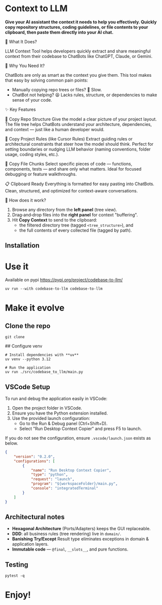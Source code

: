 
# Context to LLM

**Give your AI assistant the context it needs to help you effectively. Quickly copy repository structures, coding guidelines, or file contents to your clipboard, then paste them directly into your AI chat.**

🧠 What It Does?

LLM Context Tool helps developers quickly extract and share meaningful context from their codebase to ChatBots like ChatGPT, Claude, or Gemini.

🎯 Why You Need It?

ChatBots are only as smart as the context you give them.
This tool makes that easy by solving common pain points:
- Manually copying repo trees or files? 🐌 Slow.
- ChatBot not helping? 😫 Lacks rules, structure, or dependencies to make sense of your code.

✨ Key Features

📂 Copy Repo Structure
Give the model a clear picture of your project layout.
The file tree helps ChatBots understand your architecture, dependencies, and context — just like a human developer would.

📜 Copy Project Rules (like Cursor Rules)
Extract guiding rules or architectural constraints that steer how the model should think.
Perfect for setting boundaries or nudging LLM behavior (naming conventions, folder usage, coding styles, etc.).

📄 Copy File Chunks
Select specific pieces of code — functions, components, tests — and share only what matters.
Ideal for focused debugging or feature walkthroughs.

📋 Clipboard Ready
Everything is formatted for easy pasting into ChatBots.
Clean, structured, and optimized for context-aware conversations.

🚀 How does it work?

1. Browse any directory from the **left panel** (tree view).
2. Drag‑and‑drop files into the **right panel** for context "buffering".
3. Hit **Copy Context** to send to the clipboard:
   * the filtered directory tree (tagged `<tree_structure>`), and
   * the full contents of every collected file (tagged by path).

## Installation

# Use it
Available on pypi
https://pypi.org/project/codebase-to-llm/
```
uv run --with codebase-to-llm codebase-to-llm
```

# Make it evolve

## Clone the repo
```shell
git clone
```
## Configure venv
```shell
# Install dependencies with **uv**
uv venv --python 3.12

# Run the application
uv run ./src/codebase_to_llm/main.py
```

## VSCode Setup

To run and debug the application easily in VSCode:

1. Open the project folder in VSCode.
2. Ensure you have the Python extension installed.
3. Use the provided launch configuration:
   - Go to the Run & Debug panel (Ctrl+Shift+D).
   - Select "Run Desktop Context Copier" and press F5 to launch.

If you do not see the configuration, ensure `.vscode/launch.json` exists as below.

```json
{
    "version": "0.2.0",
    "configurations": [
        {
            "name": "Run Desktop Context Copier",
            "type": "python",
            "request": "launch",
            "program": "${workspaceFolder}/main.py",
            "console": "integratedTerminal"
        }
    ]
}
```

## Architectural notes

* **Hexagonal Architecture** (Ports/Adapters) keeps the GUI replaceable.
* **DDD**: all business rules (tree rendering) live in `domain/`.
* **Banishing Try/Except** Result type eliminates exceptions in domain & application layers.
* **Immutable code** — `@final`, `__slots__`, and pure functions.

## Testing

```shell
pytest -q
```

# Enjoy!
